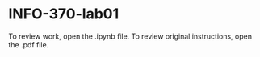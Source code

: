 # INFO-370-lab01

To review work, open the .ipynb file. To review original instructions, open the .pdf file.
